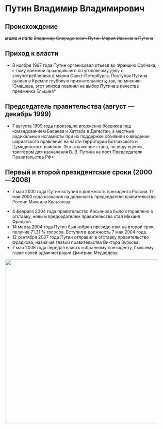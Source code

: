 # Путин Владимир Владимирович
## Происхождение
***мама и папа***
~~Владимир Спиридонович Путин Мария Ивановна Путина~~

## Приход к власти 
* В ноябре 1997 года Путин организовал отъезд во Францию Собчака, к тому времени проходившего по уголовному делу о злоупотреблениях в мэрии Санкт-Петербурга. Поступок Путина вызвал в Кремле глубокую признательность; так, по мнению Юмашева, этот эпизод повлиял на выбор Путина в качестве преемника Ельцина*

## Председатель правительства (август — декабрь 1999)
- 7 августа 1999 года произошло вторжение боевиков под командованием Басаева и Хаттаба в Дагестан, а местные радикальные исламисты при их поддержке объявили о введении шариатского правления на части территории Ботлихского и Цумадинского районов. Это вторжение стало, по ряду оценок, триггером для назначения В. В. Путина на пост Председателя Правительства РФ*

## Первый и второй президентские сроки (2000—2008)
- 7 мая 2000 года Путин вступил в должность президента России. 17 мая 2000 года назначил на должность председателя правительства России Михаила Касьянова.
* 4 февраля 2004 года правительство Касьянова было отправлено в отставку, новым председателем правительства стал Михаил Фрадков.
* 14 марта 2004 года Путин был избран президентом на второй срок, получив 71,31 % голосов. Вступил в должность 7 мая 2004 года.
* 12 сентября 2007 года Путин отправил в отставку правительство Фрадкова, назначив главой правительства Виктора Зубкова.
* 7 мая 2008 года передал власть избранному президенту, бывшему главе своей администрации Дмитрию Медведеву.
<p align="left">
  <img width="960" height="540" src="https://s0.rbk.ru/v6_top_pics/media/img/8/49/755206757871498.jpg">
</p>